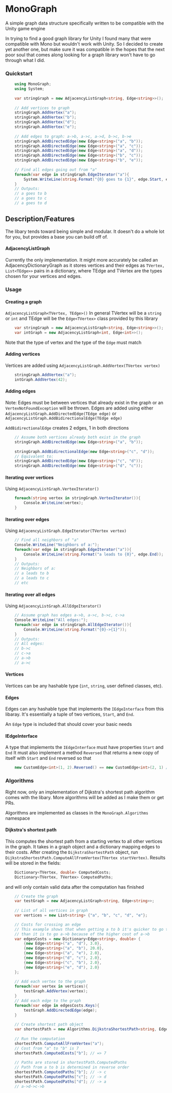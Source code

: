 # MonoGraph
A simple graph data structure specifically written to be compatible with the Unity game engine

In trying to find a good graph library for Unity I found many that were compatible with Mono but wouldn't work with Unity. So I decided to create yet another one, but make sure it was compatible in the hopes that the next poor soul that comes along looking for a graph library won't have to go through what I did.

### Quickstart
```c#
    using MonoGraph;
    using System;
    
    var stringGraph = new AdjacencyListGraph<string, Edge<string>>();
    
    // Add vertices to graph
    stringGraph.AddVertex("a");
    stringGraph.AddVertex("b");
    stringGraph.AddVertex("d");
    stringGraph.AddVertex("e");
    
    // Add edges to graph: a->b, a->c, a->d, b->c, b->e
    stringGraph.AddDirectedEdge(new Edge<string>("a", "b"));
    stringGraph.AddDirectedEdge(new Edge<string>("a", "c"));
    stringGraph.AddDirectedEdge(new Edge<string>("a", "d"));
    stringGraph.AddDirectedEdge(new Edge<string>("b", "c"));
    stringGraph.AddDirectedEdge(new Edge<string>("b", "e"));
    
    // Find all edges going out from "a"
    foreach(var edge in stringGraph.EdgeIterator("a"){
        System.WriteLine(string.Format("{0} goes to {1}", edge.Start, edge.End);
    }
    // Outputs:
    // a goes to b
    // a goes to c
    // a goes to d
```
Description/Features
--
The libary tends toward being simple and modular. It doesn't do a whole lot for you, but provides a base you can build off of.

#### AdjacencyListGraph
Currently the only implementation. It might more accurately be called an AdjacencyDictionaryGraph as it stores vertices and their edges as `TVertex, List<TEdge>>` pairs in a dictionary, where TEdge and TVertex are the types chosen for your vertices and edges. 

### Usage
#### Creating a graph
`AdjacencyListGraph<TVertex, TEdge>()`
In general TVertex will be a `string` or `int` and TEdge will be the `Edge<TVertex>` class provided by this library
```c#
    var stringGraph = new AdjacencyListGraph<string, Edge<string>>();
    var intGraph = new AdjacencyListGraph<int, Edge<int>>();
```
Note that the type of vertex and the type of the `Edge` must match

#### Adding vertices
Vertices are added using `AdjacencyListGraph.AddVertex(TVertex vertex)`
```c#
    stringGraph.AddVertex("a");
    intGraph.AddVertex(42);
```
#### Adding edges
Note: Edges must be between vertices that already exist in the graph or an `VertexNotFoundException` will be thrown.
Edges are added using either `AdjacencyListGraph.AddDirectedEdge(TEdge edge)` or `AdjacencyListGraph.AddBidirectionalEdge(TEdge edge)`

`AddBidirectionalEdge` creates 2 edges, 1 in both directions
```c#
    // Assume both vertices already both exist in the graph
    stringGraph.AddDirectedEdge(new Edge<string>("a", "b"));
    
    stringGraph.AddBidirectionalEdge(new Edge<string>("c", "d"));
    // Equivalent to:
    stringGraph.AddDirectedEdge(new Edge<string>("c", "d"));
    stringGraph.AddDirectedEdge(new Edge<string>("d", "c"));
```
#### Iterating over vertices
Using  `AdjacencyListGraph.VertexIterator()`
```c#
    foreach(string vertex in stringGraph.VertexIterator()){
        Console.WriteLine(vertex);
    }
```
#### Iterating over edges
Using `AdjacencyListGraph.EdgeIterator(TVertex vertex)`
```c#
    // Find all neighbors of "a"
    Console.WriteLine("Neighbors of a:");
    foreach(var edge in stringGraph.EdgeIterator("a")){
        Console.WriteLine(string.Format("a leads to {0}", edge.End));
    }
    // Outputs:
    // Neighbors of a:
    // a leads to b
    // a leads to c
    // etc
```
#### Iterating over all edges
Using `AdjacencyListGraph.AllEdgeIterator()`
```c#
    // Assume graph has edges a->b, a->c, b->c, c->a
    Console.WriteLine("All edges:");
    foreach(var edge in stringGraph.AllEdgeIterator()){
        Console.WriteLine(string.Format("{0}->{1}"));
    }
    // Outputs:
    // All edges:
    // b->c
    // c->a
    // a->b
    // a->c
```
#### Vertices
Vertices can be any hashable type (`int`, `string`, user defined classes, etc). 

#### Edges
Edges can any hashable type that implements the `IEdgeInterface` from this libaray. It's essentially a tuple of two vertices, `Start`, and `End`.

An `Edge` type is included that should cover your basic needs

#### IEdgeInterface
A type that implements the `IEdgeInterface` must have properties `Start` and `End`
It must also implement a method `Reversed` that returns a new copy of itself with `Start` and `End` reversed so that 
```c#
    new CustomEdge<int>(1, 2).Reversed() == new CustomEdge<int>(2, 1) // => true
```

### Algorithms
Right now, only an implementation of Dijkstra's shortest path algorithm comes with the libary. More algorithms will be added as I make them or get PRs.

Algorithms are implemented as classes in the `MonoGraph.Algorithms` namespace

#### Dijkstra's shortest path
This computes the shortest path from a starting vertex to all other vertices in the graph.
It takes in a graph object and a dictionary mapping edges to their costs.
After creating the `DijkstraShortestPath` object, run `DijkstraShortestPath.ComputeAllFromVertex(TVertex startVertex)`. Results will be stored in the fields:
```c#
    Dictionary<TVertex, double> ComputedCosts;
    Dictionary<TVertex, TVertex> ComputedPaths;
```
and will only contain valid data after the computation has finished
```c#
    // Create the graph
    var testGraph = new AdjacencyListGraph<string, Edge<string>>;
    
    // List of all vertices in graph
    var vertices = new List<string> {"a", "b", "c", "d", "e"};

    // Costs for crossing an edge
    // This example shows that when getting a to b it's quicker to go the path a->d->c->b
    // than it is to go a->b because of the higher cost of a->b
    var edgesCosts = new Dictionary<Edge<string>, double> {
        {new Edge<string>("a", "d"), 3.0},
        {new Edge<string>("a", "b"), 20.0},
        {new Edge<string>("a", "e"), 2.0},
        {new Edge<string>("d", "c"), 2.0},
        {new Edge<string>("c", "b"), 2.0},
        {new Edge<string>("e", "d"), 2.0}
    };
    
    // Add each vertex to the graph
    foreach(var vertex in vertices){
        testGraph.AddVertex(vertex);
    }
    // Add each edge to the graph
    foreach(var edge in edgesCosts.Keys){
        testGraph.AddDirectedEdge(edge);
    }
    
    // Create shortest path object
    var shortestPath = new Algorithms.DijkstraShortestPath<string, Edge<string>>;
    
    // Run the computation
    shortestPath.ComputeAllFromVertex("a");
    // Cost from "a" to "b" is 7
    shortestPath.ComputedCosts["b"]; // => 7
    
    // Paths are stored in shortestPath.ComputedPaths
    // Path from a to b is determined in reverse order
    shortestPath.ComputedPaths["b"]; // -> c
    shortestPath.ComputedPaths["c"]; // -> d
    shortestPath.ComputedPaths["d"]; // -> a
    // a->d->c->b
```
